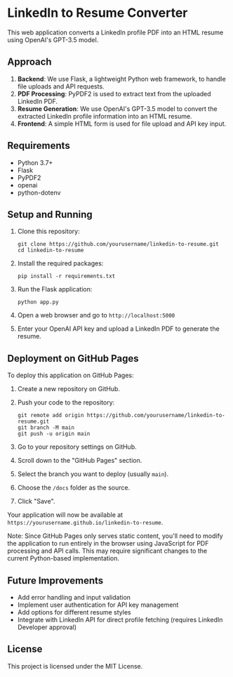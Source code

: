 # LinkedIn to Resume Converter

This web application converts a LinkedIn profile PDF into an HTML resume using OpenAI's GPT-3.5 model.

## Approach

1. **Backend**: We use Flask, a lightweight Python web framework, to handle file uploads and API requests.
2. **PDF Processing**: PyPDF2 is used to extract text from the uploaded LinkedIn PDF.
3. **Resume Generation**: We use OpenAI's GPT-3.5 model to convert the extracted LinkedIn profile information into an HTML resume.
4. **Frontend**: A simple HTML form is used for file upload and API key input.

## Requirements

- Python 3.7+
- Flask
- PyPDF2
- openai
- python-dotenv

## Setup and Running

1. Clone this repository:
   ```
   git clone https://github.com/yourusername/linkedin-to-resume.git
   cd linkedin-to-resume
   ```

2. Install the required packages:
   ```
   pip install -r requirements.txt
   ```

3. Run the Flask application:
   ```
   python app.py
   ```

4. Open a web browser and go to `http://localhost:5000`

5. Enter your OpenAI API key and upload a LinkedIn PDF to generate the resume.

## Deployment on GitHub Pages

To deploy this application on GitHub Pages:

1. Create a new repository on GitHub.

2. Push your code to the repository:
   ```
   git remote add origin https://github.com/yourusername/linkedin-to-resume.git
   git branch -M main
   git push -u origin main
   ```

3. Go to your repository settings on GitHub.

4. Scroll down to the "GitHub Pages" section.

5. Select the branch you want to deploy (usually `main`).

6. Choose the `/docs` folder as the source.

7. Click "Save".

Your application will now be available at `https://yourusername.github.io/linkedin-to-resume`.

Note: Since GitHub Pages only serves static content, you'll need to modify the application to run entirely in the browser using JavaScript for PDF processing and API calls. This may require significant changes to the current Python-based implementation.

## Future Improvements

- Add error handling and input validation
- Implement user authentication for API key management
- Add options for different resume styles
- Integrate with LinkedIn API for direct profile fetching (requires LinkedIn Developer approval)

## License

This project is licensed under the MIT License.